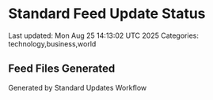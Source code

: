 # Standard Feed Update Status
Last updated: Mon Aug 25 14:13:02 UTC 2025
Categories: technology,business,world

## Feed Files Generated

Generated by Standard Updates Workflow
